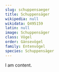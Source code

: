 ```yaml
---
slug: schuppensaeger
title: Schuppensäger
wikipedia: null
wikidata: Q495159
latin: null
image: Schuppensäger
class: Vögel
order: Gänsevögel
family: Entenvögel
species: Schuppensäger
---
```


I am content.

